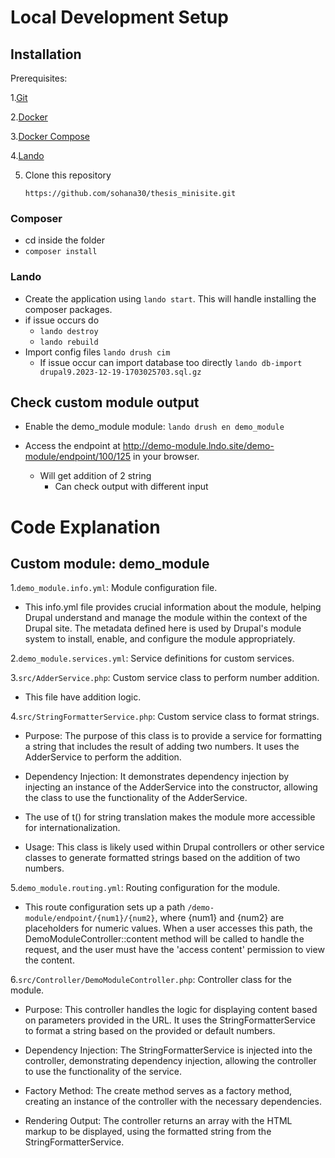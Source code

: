 # Local Development Setup

## Installation

Prerequisites:

1.[Git](https://git-scm.com/book/en/v2/Getting-Started-Installing-Git)

2.[Docker](https://www.digitalocean.com/community/tutorials/how-to-install-and-use-docker-on-ubuntu-20-04)

3.[Docker Compose](https://www.digitalocean.com/community/tutorials/how-to-install-and-use-docker-compose-on-ubuntu-22-04)

4.[Lando](https://docs.lando.dev/basics/installation.html)

5. Clone this repository

   ```shell script
   https://github.com/sohana30/thesis_minisite.git
   ```

### Composer

- cd inside the folder
- `composer install`

### Lando

- Create the application using `lando start`. This will handle installing the composer packages.
- if issue occurs do
  - `lando destroy`
  - `lando rebuild`
- Import config files `lando drush cim`
  - If issue occur can import database too directly `lando db-import drupal9.2023-12-19-1703025703.sql.gz`

## Check custom module output

- Enable the demo_module module: `lando drush en demo_module`

- Access the endpoint at <http://demo-module.lndo.site/demo-module/endpoint/100/125> in your browser.
  - Will get addition of 2 string
    - Can check output with different input

# Code Explanation

## Custom module: demo_module

1.`demo_module.info.yml`: Module configuration file.

- This info.yml file provides crucial information about the module, helping Drupal understand and manage the module within the context of the Drupal site. The metadata defined here is used by Drupal's module system to install, enable, and configure the module appropriately.

2.`demo_module.services.yml`: Service definitions for custom services.

3.`src/AdderService.php`: Custom service class to perform number addition.

- This file have addition logic.

4.`src/StringFormatterService.php`: Custom service class to format strings.

- Purpose: The purpose of this class is to provide a service for formatting a string that includes the result of adding two numbers. It uses the AdderService to perform the addition.

- Dependency Injection: It demonstrates dependency injection by injecting an instance of the AdderService into the constructor, allowing the class to use the functionality of the AdderService.

- The use of t() for string translation makes the module more accessible for internationalization.

- Usage: This class is likely used within Drupal controllers or other service classes to generate formatted strings based on the addition of two numbers.

5.`demo_module.routing.yml`: Routing configuration for the module.

- This route configuration sets up a path `/demo-module/endpoint/{num1}/{num2}`, where {num1} and {num2} are placeholders for numeric values. When a user accesses this path, the DemoModuleController::content method will be called to handle the request, and the user must have the 'access content' permission to view the content.

6.`src/Controller/DemoModuleController.php`: Controller class for the module.

- Purpose: This controller handles the logic for displaying content based on parameters provided in the URL. It uses the StringFormatterService to format a string based on the provided or default numbers.

- Dependency Injection: The StringFormatterService is injected into the controller, demonstrating dependency injection, allowing the controller to use the functionality of the service.

- Factory Method: The create method serves as a factory method, creating an instance of the controller with the necessary dependencies.

- Rendering Output: The controller returns an array with the HTML markup to be displayed, using the formatted string from the StringFormatterService.
